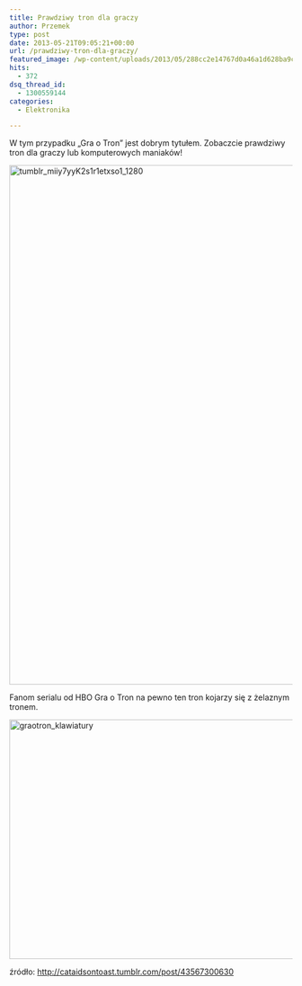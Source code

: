 ```yaml
---
title: Prawdziwy tron dla graczy
author: Przemek
type: post
date: 2013-05-21T09:05:21+00:00
url: /prawdziwy-tron-dla-graczy/
featured_image: /wp-content/uploads/2013/05/288cc2e14767d0a46a1d628ba9c16375641000_642_362_force.jpg
hits:
  - 372
dsq_thread_id:
  - 1300559144
categories:
  - Elektronika

---
```

W tym przypadku &#8222;Gra o Tron&#8221; jest dobrym tytułem. Zobaczcie prawdziwy tron dla graczy lub komputerowych maniaków!

<!--more-->

[<img class="aligncenter size-full wp-image-3283" alt="tumblr_miiy7yyK2s1r1etxso1_1280" src="http://techfreak.pl/wp-content/uploads/2013/05/tumblr_miiy7yyK2s1r1etxso1_1280.jpg" width="600" height="924" />][1]

Fanom serialu od HBO Gra o Tron na pewno ten tron kojarzy się z żelaznym tronem.

[<img class="aligncenter size-full wp-image-3282" alt="graotron_klawiatury" src="http://techfreak.pl/wp-content/uploads/2013/05/graotron_klawiatury.jpg" width="800" height="426" />][2]

źródło: <http://cataidsontoast.tumblr.com/post/43567300630>

 [1]: http://techfreak.pl/wp-content/uploads/2013/05/tumblr_miiy7yyK2s1r1etxso1_1280.jpg
 [2]: http://techfreak.pl/wp-content/uploads/2013/05/graotron_klawiatury.jpg
